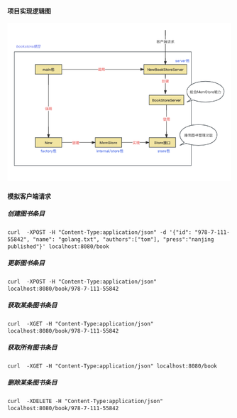 #### 项目实现逻辑图
![bookstore项目实现逻辑图.png](png%2Fbookstore%E9%A1%B9%E7%9B%AE%E5%AE%9E%E7%8E%B0%E9%80%BB%E8%BE%91%E5%9B%BE.png)
#### 模拟客户端请求
##### 创建图书条目
    curl  -XPOST -H "Content-Type:application/json" -d '{"id": "978-7-111-55842", "name": "golang.txt", "authors":["tom"], "press":"nanjing published"}' localhost:8080/book
##### 更新图书条目
    curl  -XPOST -H "Content-Type:application/json" localhost:8080/book/978-7-111-55842
##### 获取某条图书条目
    curl  -XGET -H "Content-Type:application/json" localhost:8080/book/978-7-111-55842
##### 获取所有图书条目
    curl  -XGET -H "Content-Type:application/json" localhost:8080/book
##### 删除某条图书条目
    curl  -XDELETE -H "Content-Type:application/json" localhost:8080/book/978-7-111-55842

